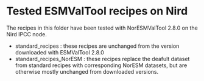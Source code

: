 # Tested ESMValTool recipes on Nird

The recipes in this folder have been tested with NorESMValTool 2.8.0 on the Nird IPCC node.

- standard_recipes : these recipes are unchanged from the version downloaded with ESMValTool 2.8.0
- standard_recipes_NorESM : these recipes replace the deafult dataset from standard recipes with corresponding NorESM datasets, but are otherwise mostly unchanged from downloaded versions. 
